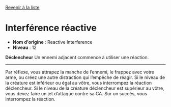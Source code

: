 [Revenir à la liste](..)

# Interférence réactive

 * **Nom d'origine** : Reactive Interference
 * **Niveau** : 12


<p><strong>Déclencheur</strong> Un ennemi adjacent commence à utiliser une réaction.</p>
<hr>
<p>Par réflexe, vous attrapez la manche de l’ennemi, le frappez avec votre arme, ou créez une autre distraction qui l’empêche de réagir. Si le niveau de la créature est inférieur ou égal au vôtre, vous interrompez la réaction déclencheur. Si le niveau de la créature déclencheur est supérieur au vôtre, vous devez faire un jet d’attaque contre sa CA. Sur un succès, vous interrompez la réaction.</p>
